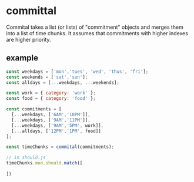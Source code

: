 # committal

Commital takes a list (or lists) of "commitment" objects and merges them into a list of time chunks. It assumes that commitments with higher indexes are higher priority.

## example

```javascript
const weekdays = ['mon','tues', 'wed', 'thus', 'fri'];
const weekends = ['sat','sun'];
const alldays = [...weekdays, ...weekends];

const work = { category: 'work' };
const food = { category: 'food' };

const commitments = [
  [...weekdays, ['6AM','10PM']],
  [...weekdays, ['9AM','11PM']],
  [...weekdays, ['9AM','5PM', work]],
  [...alldays, ['12PM','1PM', food]]
];

const timeChunks = commital(commitments);

// in should.js
timeChunks.mon.should.match([
  
])
```


